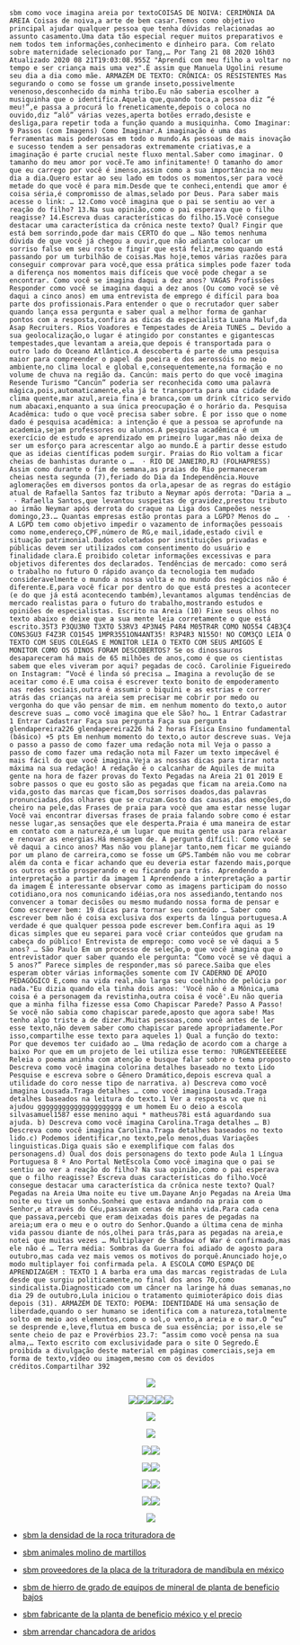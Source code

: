 
```
sbm como voce imagina areia por textoCOISAS DE NOIVA: CERIMÔNIA DA AREIA Coisas de noiva,a arte de bem casar.Temos como objetivo principal ajudar qualquer pessoa que tenha dúvidas relacionadas ao assunto casamento.Uma data tão especial requer muitos preparativos e nem todos tem informações,conhecimento e dinheiro para. Com relato sobre maternidade selecionado por Tang,… Por Tang 21 08 2020 16h03 Atualizado 2020 08 21T19:03:08.955Z "Aprendi com meu filho a voltar no tempo e ser criança mais uma vez".É assim que Manuela Ugolini resume seu dia a dia como mãe. ARMAZÉM DE TEXTO: CRÔNICA: OS RESISTENTES Mas segurando o como se fosse um grande inseto,possivelmente venenoso,desconhecido da minha tribo.Eu não saberia escolher a musiquinha que o identifica.Aquela que,quando toca,a pessoa diz “é meu!”,e passa a procurá lo freneticamente,depois o coloca no ouvido,diz “alô” várias vezes,aperta botões errado,desiste e desliga,para repetir toda a função quando a musiquinha. Como Imaginar: 9 Passos (com Imagens) Como Imaginar.A imaginação é uma das ferramentas mais poderosas em todo o mundo.As pessoas de mais inovação e sucesso tendem a ser pensadoras extremamente criativas,e a imaginação é parte crucial neste fluxo mental.Saber como imaginar. O tamanho do meu amor por você.Te amo infinitamente! O tamanho do amor que eu carrego por você é imenso,assim como a sua importância no meu dia a dia.Quero estar ao seu lado em todos os momentos,ser para você metade do que você é para mim.Desde que te conheci,entendi que amor é coisa séria,é compromisso de almas,selado por Deus. Para saber mais acesse o link: … 12.Como você imagina que o pai se sentiu ao ver a reação do filho? 13.Na sua opinião,como o pai esperava que o filho reagisse? 14.Escreva duas características do filho.15.Você consegue destacar uma característica da crônica neste texto? Qual? Fingir que está bem sorrindo,pode dar mais CERTO do que … Não temos nenhuma dúvida de que você já chegou a ouvir,que não adianta colocar um sorriso falso em seu rosto e fingir que está feliz,mesmo quando está passando por um turbilhão de coisas.Mas hoje,temos várias razões para conseguir comprovar para você,que essa prática simples pode fazer toda a diferença nos momentos mais difíceis que você pode chegar a se encontrar. Como você se imagina daqui a dez anos? VAGAS Profissões Responder como você se imagina daqui a dez anos (Ou como você se vê daqui a cinco anos) em uma entrevista de emprego é difícil para boa parte dos profissionais.Para entender o que o recrutador quer saber quando lança essa pergunta e saber qual a melhor forma de ganhar pontos com a resposta,confira as dicas da especialista Luana Maluf,da Asap Recruiters. Rios Voadores e Tempestades de Areia TUNES … Devido a sua geolocalização,o lugar é atingido por constantes e gigantescas tempestades,que levantam a areia,que depois é transportada para o outro lado do Oceano Atlântico.A descoberta é parte de uma pesquisa maior para compreender o papel da poeira e dos aerossóis no meio ambiente,no clima local e global e,consequentemente,na formação e no volume de chuva na região da. Cancún: mais perto do que você imagina Resende Turismo “Cancún” poderia ser reconhecida como uma palavra mágica,pois,automaticamente,ela já te transporta para uma cidade de clima quente,mar azul,areia fina e branca,com um drink cítrico servido num abacaxi,enquanto a sua única preocupação é o horário da. Pesquisa Acadêmica: tudo o que você precisa saber sobre. É por isso que o nome dado é pesquisa acadêmica: a intenção é que a pessoa se aprofunde na academia,sejam professores ou alunos.A pesquisa acadêmica é um exercício de estudo e aprendizado em primeiro lugar,mas não deixa de ser um esforço para acrescentar algo ao mundo.É a partir desse estudo que as ideias científicas podem surgir. Praias do Rio voltam a ficar cheias de banhistas durante o …  · RIO DE JANEIRO,RJ (FOLHAPRESS) Assim como durante o fim de semana,as praias do Rio permaneceram cheias nesta segunda (7),feriado do Dia da Independência.Houve aglomerações em diversos pontos da orla,apesar de as regras do estágio atual de Rafaella Santos faz tributo a Neymar após derrota: "Daria a …  · Rafaella Santos,que levantou suspeitas de gravidez,prestou tributo ao irmão Neymar após derrota do craque na Liga dos Campeões nesse domingo,23.… Quantas empresas estão prontas para a LGPD? Menos do …  · A LGPD tem como objetivo impedir o vazamento de informações pessoais como nome,endereço,CPF,número de RG,e mail,idade,estado civil e situação patrimonial.Dados coletados por instituições privadas e públicas devem ser utilizados com consentimento do usuário e finalidade clara.É proibido coletar informações excessivas e para objetivos diferentes dos declarados. Tendências de mercado: como será o trabalho no futuro O rápido avanço da tecnologia tem mudado consideravelmente o mundo a nossa volta e no mundo dos negócios não é diferente.E,para você ficar por dentro do que está prestes a acontecer (e do que já está acontecendo também),levantamos algumas tendências de mercado realistas para o futuro do trabalho,mostrando estudos e opiniões de especialistas. Escrito na Areia (10) Fixe seus olhos no texto abaixo e deixe que a sua mente leia corretamente o que está escrito.35T3 P3QU3N0 T3XTO 53RV3 4P3N45 P4R4 M05TR4R COMO NO554 C4B3Ç4 CONS3GU3 F4Z3R CO1545 1MPR3551ON4ANT35! R3P4R3 N155O! NO COM3ÇO LEIA O TEXTO COM SEUS COLEGAS E MONITOR LEIA O TEXTO COM SEUS AMIGOS E MONITOR COMO OS DINOS FORAM DESCOBERTOS? Se os dinossauros desapareceram há mais de 65 milhões de anos,como é que os cientistas sabem que eles viveram por aqui? pegadas de cocô. Carolinie Figueiredo on Instagram: “Você é linda só precisa … Imagina a revolução de se aceitar como é.E uma coisa é escrever texto bonito de empoderamento nas redes sociais,outra é assumir o biquíni e as estrias e correr atrás das crianças na areia sem precisar me cobrir por medo ou vergonha do que vão pensar de mim. em nenhum momento do texto,o autor descreve suas … como você imagina que ele São? ho… 1 Entrar Cadastrar 1 Entrar Cadastrar Faça sua pergunta Faça sua pergunta glendapereira226 glendapereira226 há 2 horas Física Ensino fundamental (básico) +5 pts Em nenhum momento do texto,o autor descreve suas. Veja o passo a passo de como fazer uma redação nota mil Veja o passo a passo de como fazer uma redação nota mil Fazer um texto impecável é mais fácil do que você imagina.Veja as nossas dicas para tirar nota máxima na sua redação! A redação é o calcanhar de Aquiles de muita gente na hora de fazer provas do Texto Pegadas na Areia 21 01 2019 E sobre passos o que eu gosto são as pegadas que ficam na areia.Como na vida,gosto das marcas que ficam,Dos sorrisos doados,das palavras pronunciadas,dos olhares que se cruzam.Gosto das causas,das emoções,do cheiro na pele,das Frases de praia para você que ama estar nesse lugar Você vai encontrar diversas frases de praia falando sobre como é estar nesse lugar,as sensações que ele desperta.Praia é uma maneira de estar em contato com a natureza,é um lugar que muita gente usa para relaxar e renovar as energias.Há mensagem de. A pergunta difícil: Como você se vê daqui a cinco anos? Mas não vou planejar tanto,nem ficar me guiando por um plano de carreira,como se fosse um GPS.Também não vou me cobrar além da conta e ficar achando que eu deveria estar fazendo mais,porque os outros estão prosperando e eu ficando para trás. Aprendendo a interpretação a partir da imagem 1 Aprendendo a interpretação a partir da imagem É interessante observar como as imagens participam do nosso cotidiano,ora nos comunicando idéias,ora nos assediando,tentando nos convencer a tomar decisões ou mesmo mudando nossa forma de pensar e Como escrever bem: 19 dicas para tornar seu conteúdo … Saber como escrever bem não é coisa exclusiva dos experts da língua portuguesa.A verdade é que qualquer pessoa pode escrever bem.Confira aqui as 19 dicas simples que eu separei para você criar conteúdos que grudam na cabeça do público! Entrevista de emprego: como você se vê daqui a 5 anos? … São Paulo Em um processo de seleção,o que você imagina que o entrevistador quer saber quando ele pergunta: “Como você se vê daqui a 5 anos?” Parece simples de responder,mas só parece.Saiba que eles esperam obter várias informações somente com IV CADERNO DE APOIO PEDAGÓGICO E,como na vida real,não larga seu coelhinho de pelúcia por nada."Eu dizia quando ela tinha dois anos: 'Você não é a Mônica,uma coisa é a personagem da revistinha,outra coisa é você'.Eu não queria que a minha filha fizesse essa Como Chapiscar Parede? Passo A Passo! Se você não sabia como chapiscar parede,aposto que agora sabe! Mas tenho algo triste a de dizer.Muitas pessoas,como você antes de ler esse texto,não devem saber como chapiscar parede apropriadamente.Por isso,compartilhe esse texto para aqueles 1) Qual a função do texto: Por que devemos ter cuidado ao … Uma redação de acordo com a charge a baixo Por que em um projeto de lei utiliza esse termo: ?URGENTEEEEEEE Releia o poema aninha com atenção e busque falar sobre o tema proposto Descreva como você imagina colorina detalhes baseado no texto Lido Pesquise e escreva sobre o Gênero Dramático,depois escreva qual a utilidade do coro nesse tipo de narrativa. a) Descreva como você imagina Lousada.Traga detalhes … como você imagina Lousada.Traga detalhes baseados na leitura do texto.1 Ver a resposta vc que ni ajudou ggggggggggggggggggggg e um homem Eu o deio a escola silvasamuel1587 esse menino aqui * matheus78i está aguardando sua ajuda. b) Descreva como você imagina Carolina.Traga detalhes … B) Descreva como você imagina Carolina.Traga detalhes baseados no texto lido.c) Podemos identificar,no texto,pelo menos,duas Variações linguisticas.Diga quais são e exemplifique com falas dos personagens.d) Oual dos dois personagens do texto pode Aula 1 Língua Portuguesa 8 º Ano Portal NetEscola Como você imagina que o pai se sentiu ao ver a reação do filho? Na sua opinião,como o pai esperava que o filho reagisse? Escreva duas características do filho.Você consegue destacar uma característica da crônica neste texto? Qual? Pegadas na Areia Uma noite eu tive um.Dayane Anjo Pegadas na Areia Uma noite eu tive um sonho.Sonhei que estava andando na praia com o Senhor,e através do Céu,passavam cenas de minha vida.Para cada cena que passava,percebi que eram deixadas dois pares de pegadas na areia;um era o meu e o outro do Senhor.Quando a última cena de minha vida passou diante de nós,olhei para trás,para as pegadas na areia,e notei que muitas vezes … Multiplayer de Shadow of War é confirmado,mas ele não é … Terra média: Sombras da Guerra foi adiado de agosto para outubro,mas cada vez mais vemos os motivos do porquê.Anunciado hoje,o modo multiplayer foi confirmada pela. A ESCOLA COMO ESPAÇO DE APRENDIZAGEM : TEXTO 1 A barba era uma das marcas registradas de Lula desde que surgiu politicamente,no final dos anos 70,como sindicalista.Diagnosticado com um câncer na laringe há duas semanas,no dia 29 de outubro,Lula iniciou o tratamento quimioterápico dois dias depois (31). ARMAZÉM DE TEXTO: POEMA: IDENTIDADE Há uma sensação de liberdade,quando o ser humano se identifica com a natureza,totalmente solto em meio aos elementos,como o sol,o vento,a areia e o mar.O “eu” se desprende e,leve,flutua em busca de sua essência; por isso,ele se sente cheio de paz e Provérbios 23.7: “assim como você pensa na sua alma,… Texto escrito com exclusividade para o site O Segredo.É proibida a divulgação deste material em páginas comerciais,seja em forma de texto,vídeo ou imagem,mesmo com os devidos créditos.Compartilhar 392 
```

<div align="center">

<a href="https://es-crusher.shibang-china.com/github&k=sbm+como+voce+imagina+areia+por+texto"><img src="https://static.shibang-china.com/es/crusher/logo.jpg"></a>

<a href="https://es-crusher.shibang-china.com/github&k=sbm+como+voce+imagina+areia+por+texto"><img src="https://static.shibang-china.com/es/crusher/index.jpg"></a><a href="https://es-crusher.shibang-china.com/material.htmlgithub&k=sbm+como+voce+imagina+areia+por+texto"><img src="https://static.shibang-china.com/es/crusher/material.jpg"></a><a href="https://es-crusher.shibang-china.com/application.htmlgithub&k=sbm+como+voce+imagina+areia+por+texto"><img src="https://static.shibang-china.com/es/crusher/application.jpg"></a><a href="https://es-crusher.shibang-china.com/aboutus.htmlgithub&k=sbm+como+voce+imagina+areia+por+texto"><img src="https://static.shibang-china.com/es/crusher/aboutus.jpg"></a><a href="https://es-crusher.shibang-china.com/contact.htmlgithub&k=sbm+como+voce+imagina+areia+por+texto"><img src="https://static.shibang-china.com/es/crusher/contact.jpg"></a>

<a href="https://es-crusher.shibang-china.com/github&k=sbm+como+voce+imagina+areia+por+texto"><img src="https://static.shibang-china.com/es/crusher/banner.jpg"></a>

<a href="https://swt.shibang-china.com/github&k=sbm+como+voce+imagina+areia+por+texto"><img src="https://static.shibang-china.com/es/crusher/text.jpg"></a>

<a href="https://swt.shibang-china.com/github&k=sbm+como+voce+imagina+areia+por+texto"><img src="https://static.shibang-china.com/es/crusher/chat.jpg"></a><a href="https://es-crusher.shibang-china.com/contact.htmlgithub&k=sbm+como+voce+imagina+areia+por+texto"><img src="https://static.shibang-china.com/es/crusher/message.jpg"></a>

<a href="https://es-crusher.shibang-china.com/products/pe.htmlgithub&k=sbm+como+voce+imagina+areia+por+texto"><img src="https://static.shibang-china.com/es/crusher/pe.jpg"></a><a href="https://es-crusher.shibang-china.com/products/pf.htmlgithub&k=sbm+como+voce+imagina+areia+por+texto"><img src="https://static.shibang-china.com/es/crusher/pf.jpg"></a>

<a href="https://es-crusher.shibang-china.com/products/hpt.htmlgithub&k=sbm+como+voce+imagina+areia+por+texto"><img src="https://static.shibang-china.com/es/crusher/hpt.jpg"></a><a href="https://es-crusher.shibang-china.com/products/vsi.htmlgithub&k=sbm+como+voce+imagina+areia+por+texto"><img src="https://static.shibang-china.com/es/crusher/vsi.jpg"></a>

<a href="https://es-crusher.shibang-china.com/products/klv.htmlgithub&k=sbm+como+voce+imagina+areia+por+texto"><img src="https://static.shibang-china.com/es/crusher/klv.jpg"></a><a href="https://es-crusher.shibang-china.com/products/portable.htmlgithub&k=sbm+como+voce+imagina+areia+por+texto"><img src="https://static.shibang-china.com/es/crusher/portable.jpg"></a>

<a href="https://swt.shibang-china.com/github&k=sbm+como+voce+imagina+areia+por+texto"><img src="https://static.shibang-china.com/es/crusher/case.jpg"></a>

</div>


* [sbm la densidad de la roca trituradora de](sbm%20la%20densidad%20de%20la%20roca%20trituradora%20de.md)

* [sbm animales molino de martillos](sbm%20animales%20molino%20de%20martillos.md)

* [sbm proveedores de la placa de la trituradora de mandíbula en méxico](sbm%20proveedores%20de%20la%20placa%20de%20la%20trituradora%20de%20mand%C3%ADbula%20en%20m%C3%A9xico.md)

* [sbm de hierro de grado de equipos de mineral de planta de beneficio bajos](sbm%20de%20hierro%20de%20grado%20de%20equipos%20de%20mineral%20de%20planta%20de%20beneficio%20bajos.md)

* [sbm fabricante de la planta de beneficio méxico y el precio](sbm%20fabricante%20de%20la%20planta%20de%20beneficio%20m%C3%A9xico%20y%20el%20precio.md)

* [sbm arrendar chancadora de aridos](sbm%20arrendar%20chancadora%20de%20aridos.md)